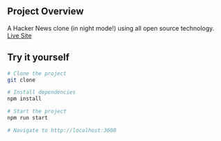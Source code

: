 ## Project Overview

A Hacker News clone (in night mode!) using all open source technology.
[Live Site](https://ykhade.github.io/hn-clone/)

## Try it yourself

```sh
# Clone the project
git clone 

# Install dependencies
npm install

# Start the project
npm run start

# Navigate to http://localhost:3000
```
